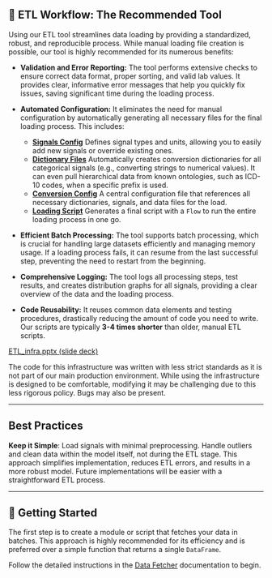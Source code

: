 ## 📄 ETL Workflow: The Recommended Tool

Using our ETL tool streamlines data loading by providing a standardized, robust, and reproducible process. 
While manual loading file creation is possible, our tool is highly recommended for its numerous benefits:

  * **Validation and Error Reporting:** The tool performs extensive checks to ensure correct data format, proper sorting, and valid lab values. It provides clear, informative error messages that help you quickly fix issues, saving significant time during the loading process.

  * **Automated Configuration:** It eliminates the need for manual configuration by automatically generating all necessary files for the final loading process. This includes:

      * **[Signals Config](../../Repository%20Signals%20file%20format.md)** Defines signal types and units, allowing you to easily add new signals or override existing ones.
      * **[Dictionary Files](../../../Infrastructure%20Home%20Page/00.InfraMed%20Library%20page/MedDictionary.md)** Automatically creates conversion dictionaries for all categorical signals (e.g., converting strings to numerical values). It can even pull hierarchical data from known ontologies, such as ICD-10 codes, when a specific prefix is used.
      * **[Conversion Config](../../Load%20new%20repository.md)** A central configuration file that references all necessary dictionaries, signals, and data files for the load.
      * **[Loading Script](../../Load%20new%20repository.md#step-3-load-the-repository)** Generates a final script with a `Flow` to run the entire loading process in one go.

  * **Efficient Batch Processing:** The tool supports batch processing, which is crucial for handling large datasets efficiently and managing memory usage. If a loading process fails, it can resume from the last successful step, preventing the need to restart from the beginning.

  * **Comprehensive Logging:** The tool logs all processing steps, test results, and creates distribution graphs for all signals, providing a clear overview of the data and the loading process.

  * **Code Reusability:** It reuses common data elements and testing procedures, drastically reducing the amount of code you need to write. Our scripts are typically **3-4 times shorter** than older, manual ETL scripts.

[ETL_infra.pptx (slide deck)](/SharePoint_Documents/General/genericETL/ETL_infra.pptx)

The code for this infrastructure was written with less strict standards as it is not part of our main production environment. While using the infrastructure is designed to be comfortable, modifying it may be challenging due to this less rigorous policy. Bugs may also be present.

-----

## Best Practices

**Keep it Simple**: Load signals with minimal preprocessing. Handle outliers and clean data within the model itself, not during the ETL stage. 
This approach simplifies implementation, reduces ETL errors, and results in a more robust model. 
Future implementations will be easier with a straightforward ETL process.

-----

## 🚀 Getting Started

The first step is to create a module or script that fetches your data in batches. This approach is highly recommended for its efficiency and is preferred over a simple function that returns a single `DataFrame`.

Follow the detailed instructions in the [Data Fetcher](01.Data%20Fetching%20step.md) documentation to begin.